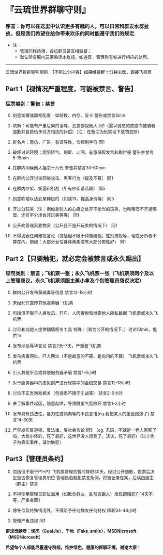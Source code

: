 # 『云琉世界群聊守则』
### 序言：你可以在这里中认识更多有趣的人，可以日常和群友水群扯皮，但是我们希望在给你带来欢乐的同时能遵守我们的规定.
* 注：
    * 管理同样适用，各位群员请互相监督；
    * 默认所有服内玩家熟读本群规，如违反，管理则有权进行相应的处罚。

***

云琉世界群群昵称规则：【不能过分内容】如果经提醒十分钟未改，直接飞机票
## Part 1【视情况严重程度，可能被禁言、警告】

### 惩罚类别：警告；禁言


0. 刻意炫耀或鄙视配置：如帧数、内存、显卡	警告或禁言5min

1. 坑新：可能有严重后果的误导，恶意鄙视他人	同1（需以诚恳的态度向被骗者道歉并自费给予对方相应的补偿）（注：在备注为玩笑话下惩罚去除）

2. 群名片：高仿，广告，有误导性，含控制字符	同1

3. 破坏讨论环境：阴阳怪气、刷屏、斗图、有意降智发言和刷烂梗	警告并禁言5-15min

4. 在群内问候他人祖宗十八代	警告并禁言30-60min

5. 在群内公开讨论网络攻击、黑客行为（提及不算）	同1

6. 在群内吵架、撕逼和引战（所有吵架请私聊）	同5

7. 刻意吹嘘以达到某种目的（如装13，提高身价等）	同5

8. 开过分玩笑（注：例如拿别人的心痛之处开不恰当的玩笑，也叫哪壶不开提哪壶，还有不分场合开玩笑等等）	同1 

9. 公开向管理索要物资（公开且不是开玩笑的情况下）		同1

10. 不得发表任何歧视言论（包括但不限于种族歧视，性别歧视等，理性分析者不算在内，例如：大部分女性身体素质没有大部分男性好）		同1

## Part 2【只要触犯，就必定会被禁言或永久踢出】
### 惩罚类别：禁言；飞机票一张；永久飞机票一张（飞机票须两个及以上管理商议，永久飞机票须服主蕉小拿及个别管理员商议决定）
0. 群内公开发布黄赌毒等信息	禁言12-18小时

1. 未经允许宣传其他服务器	飞机票
 
2. 包括但不限于人身攻击、开户、人肉搜索和泄露他人隐私数据	飞机票或永久飞机票
 
3. 讨论和向他人提供翻墙相关工具	特殊：（皆为公开的情况下，）讨论10min，提供1h

4. 发布涉及辱华言论	禁言2天-7天，严重者飞机票
 
5. 发布病毒网址、吓人网址（不是故意的不算，是询问的不算）	飞机票或永久飞机票

6. 引入其他平台或其他服务器矛盾		禁言1-6小时
 
7. 对于服务器中的虚拟财产进行现实中的金钱交易		禁言12-18小时

8. 讨论不正当游戏相关（包括但不限于引战等）	禁言2-6小时
 
9. 未了解事件起因，随意起哄，导致群里气氛败坏 	禁言1-2小时

10.  发布具有违法性，暴力性或倾向等的不良言语(eg.我把某人的蛋蛋踢爆了) 	禁言14-30天

11. 严禁发布反道德、反法律、反社会言论	同5		（eg. 无语，不就是一老人家死了吗，大惊小怪的，死了最好，这世界没人烦我了。活该，死了最好）（以上例子为真实事件，请勿触犯）

## Part3【管理员条约】

0. 包括但不限于P1+P2
飞机票管理员暂时降职30天，经过公开道歉，投票后决定是否恢复管理员职位
管理员若触犯禁言条例，将被记录在案，后续由服主（群主）禁言

1. 不得使用管理员职位滥用（如欺负群友，乱禁言踢人）发现即降职7-14天不等，严重者同1

2. 除补偿及特殊情况外，不得给予任何群友任何特权		降职24-48小时

3. 管理严重违规		同1

**群规贡献者：怪杰（GuaiJie），千秋（Fake_smile），MSDNicrosoft（MSDNicrosoft）**

**希望每个人都能尽量遵守群规，维护绿色，健康的群聊环境，谢谢大家！**
